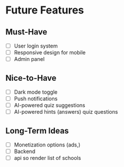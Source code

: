 # Future Features

## Must-Have
- [ ] User login system
- [ ] Responsive design for mobile
- [ ] Admin panel

## Nice-to-Have
- [ ] Dark mode toggle
- [ ] Push notifications
- [ ] AI-powered quiz suggestions 
- [ ] AI-powered hints (answers) quiz questions

## Long-Term Ideas
- [ ] Monetization options (ads,)
- [ ] Backend
- [ ] api so render list of schools